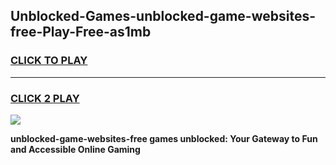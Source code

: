 
## Unblocked-Games-unblocked-game-websites-free-Play-Free-as1mb
<h3>
<a href="https://premium76.site?title=unblocked-game-websites-free&ref=21A">CLICK TO PLAY</a></h3>
<hr>

<h3>
<a href="https://premium76.site?title=unblocked-game-websites-free&ref=21A">CLICK 2 PLAY</a>
  
</h3>

<a href="https://premium76.site?title=unblocked-game-websites-free&ref=21A"><img src="https://clearcache.store/games.png"></a>


**unblocked-game-websites-free games unblocked: Your Gateway to Fun and Accessible Online Gaming**
